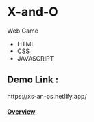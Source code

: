# X-and-O

Web Game
* HTML
* CSS
* JAVASCRIPT

<h2>Demo Link :</h2>
https://xs-an-os.netlify.app/

<h4><u>Overview</u></h4>
